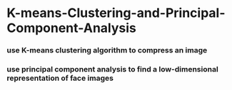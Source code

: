 # K-means-Clustering-and-Principal-Component-Analysis
### use K-means clustering algorithm to compress an image
### use principal component analysis to find a low-dimensional representation of face images
